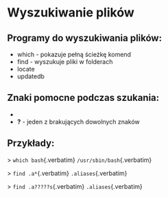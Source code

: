 # Wyszukiwanie plików

## Programy do wyszukiwania plików:

-   which - pokazuje pełną ścieżkę komend
-   find - wyszukuje pliki w folderach
-   locate
-   updatedb

## Znaki pomocne podczas szukania:

-   
-   **?** - jeden z brakujących dowolnych znaków

## Przykłady:

\> `which bash`{.verbatim} `/usr/sbin/bash`{.verbatim}

\> `find .a*`{.verbatim} `.aliases`{.verbatim}

\> `find .a?????s`{.verbatim} `.aliases`{.verbatim}
